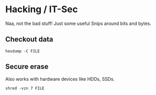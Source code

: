 # Hacking / IT-Sec

Naa, not the bad stuff! Just some useful Snips around bits and bytes.

## Checkout data

```
hexdump -C FILE
```

## Secure erase

Also works with hardware devices like HDDs, SSDs.

```
shred -vzn 7 FILE
```